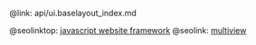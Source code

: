 @link: api/ui.baselayout_index.md

@seolinktop: [javascript website framework](https://webix.com)
@seolink: [multiview](https://webix.com/widget/multiview/)